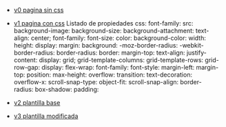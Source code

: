 - [v0 pagina sin css](https://iagorv.github.io/iagoriv.github.io/v0/)
- [v1 pagina con css](https://iagorv.github.io/iagoriv.github.io/v1/)
Listado de propiedades css:
font-family:
src:
background-image: 
background-size: 
background-attachment: 
text-align: center;
font-family: 
font-size:
color:
background-color: 
width: 
height:
display: 
margin: 
background:
-moz-border-radius: 
-webkit-border-radius: 
border-radius: 
border: 
margin-top:
text-align: 
justify-content:
display: grid;
grid-template-columns: 
grid-template-rows: 
grid-row-gap:
display: 
flex-wrap:
font-family:
font-style:
margin-left:
margin-top: 
position:
max-height:
overflow: 
transition: 
text-decoration:
overflow-x:
scroll-snap-type:
object-fit: 
scroll-snap-align: 
border-radius:
box-shadow:
padding: 

- [v2 plantilla base](https://iagorv.github.io/iagoriv.github.io/v2/)
- [v3 plantilla modificada](https://iagorv.github.io/iagoriv.github.io/v3/)
